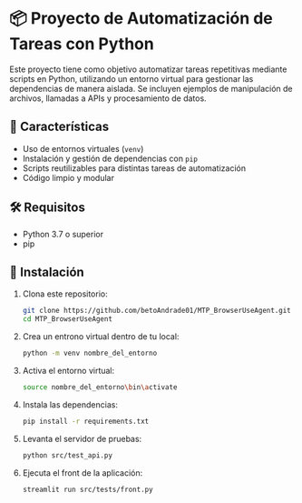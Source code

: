 # 📦 Proyecto de Automatización de Tareas con Python

Este proyecto tiene como objetivo automatizar tareas repetitivas mediante scripts en Python, utilizando un entorno virtual para gestionar las dependencias de manera aislada. Se incluyen ejemplos de manipulación de archivos, llamadas a APIs y procesamiento de datos.

## 🚀 Características

- Uso de entornos virtuales (`venv`)
- Instalación y gestión de dependencias con `pip`
- Scripts reutilizables para distintas tareas de automatización
- Código limpio y modular

## 🛠️ Requisitos

- Python 3.7 o superior
- pip

## 🔧 Instalación

1. Clona este repositorio:
   ```bash
   git clone https://github.com/betoAndrade01/MTP_BrowserUseAgent.git
   cd MTP_BrowserUseAgent

2. Crea un entrono virtual dentro de tu local:
    ```bash
    python -m venv nombre_del_entorno

3. Activa el entorno virtual:
    ```bash
    source nombre_del_entorno\bin\activate

4. Instala las dependencias:
    ```bash
    pip install -r requirements.txt

5. Levanta el servidor de pruebas:
    ```bash
    python src/test_api.py

6. Ejecuta el front de la aplicación:
    ```bash
    streamlit run src/tests/front.py
